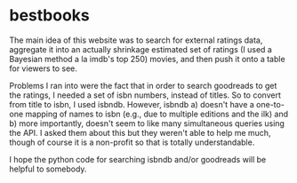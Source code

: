 bestbooks
=========

The main idea of this website was to search for external ratings data, aggregate it into an actually shrinkage estimated set of ratings (I used a Bayesian method a la imdb's top 250) movies, and then push it onto a table for viewers to see.  

Problems I ran into were the fact that in order to search goodreads to get the ratings, I needed a set of isbn numbers, instead of titles. So to convert from title to isbn, I used isbndb. However, isbndb a) doesn't have a one-to-one mapping of names to isbn (e.g., due to multiple editions and the ilk) and b) more importantly, doesn't seem to like many simultaneous queries using the API. I asked them about this but they weren't able to help me much, though of course it is a non-profit so that is totally understandable. 

I hope the python code for searching isbndb and/or goodreads will be helpful to somebody.
